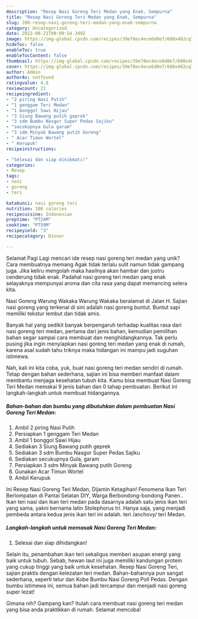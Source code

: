 ```yaml
---
description: "Resep Nasi Goreng Teri Medan yang Enak, Sempurna"
title: "Resep Nasi Goreng Teri Medan yang Enak, Sempurna"
slug: 280-resep-nasi-goreng-teri-medan-yang-enak-sempurna
category: Uncategorized
date: 2022-09-21T09:09:54.349Z
image: https://img-global.cpcdn.com/recipes/39e78ec4ece6d0e7/680x482cq70/nasi-goreng-teri-medan-foto-resep-utama.jpg
hideToc: false
enableToc: true
enableTocContent: false
thumbnail: https://img-global.cpcdn.com/recipes/39e78ec4ece6d0e7/680x482cq70/nasi-goreng-teri-medan-foto-resep-utama.jpg
cover: https://img-global.cpcdn.com/recipes/39e78ec4ece6d0e7/680x482cq70/nasi-goreng-teri-medan-foto-resep-utama.jpg
author: Admin
authorAv: notfound
ratingvalue: 4.8
reviewcount: 21
recipeingredient:
- "2 piring Nasi Putih"
- "1 genggam Teri Medan"
- "1 bonggol Sawi Hijau"
- "3 Siung Bawang putih geprek"
- "3 sdm Bumbu Nasgor Super Pedas Sajiku"
- "secukupnya Gula garam"
- "3 sdm Minyak Bawang putih Goreng"
- " Acar Timun Wortel"
- " Kerupuk"
recipeinstructions:

- "Selesai dan siap dinikmati!"
categories:
- Resep
tags:
- nasi
- goreng
- teri

katakunci: nasi goreng teri 
nutrition: 108 calories
recipecuisine: Indonesian
preptime: "PT24M"
cooktime: "PT59M"
recipeyield: "3"
recipecategory: Dinner

---
```



Selamat Pagi Lagi mencari ide resep nasi goreng teri medan yang unik? Cara membuatnya memang Agak tidak terlalu sulit namun tidak gampang juga. Jika keliru mengolah maka hasilnya akan hambar dan justru cenderung tidak enak. Padahal nasi goreng teri medan yang enak selayaknya mempunyai aroma dan cita rasa yang dapat memancing selera kita.


Nasi Goreng Warung Wakaka Warung Wakaka beralamat di Jalan H. Sajian nasi goreng yang terkenal di sini adalah nasi goreng buntut. Buntut sapi memiliki tekstur lembut dan tidak amis.

Banyak hal yang sedikit banyak berpengaruh terhadap kualitas rasa dari nasi goreng teri medan, pertama dari jenis bahan, kemudian pemilihan bahan segar sampai cara membuat dan menghidangkannya. Tak perlu pusing jika ingin menyiapkan nasi goreng teri medan yang enak di rumah, karena asal sudah tahu triknya maka hidangan ini mampu jadi suguhan istimewa.


Nah, kali ini kita coba, yuk, buat nasi goreng teri medan sendiri di rumah. Tetap dengan bahan sederhana, sajian ini bisa memberi manfaat dalam membantu menjaga kesehatan tubuh kita. Kamu bisa membuat Nasi Goreng Teri Medan memakai 9 jenis bahan dan 0 tahap pembuatan. Berikut ini langkah-langkah untuk membuat hidangannya.

<!--inarticleads1-->

##### Bahan-bahan dan bumbu yang dibutuhkan dalam pembuatan Nasi Goreng Teri Medan:

1. Ambil 2 piring Nasi Putih
1. Persiapkan 1 genggam Teri Medan
1. Ambil 1 bonggol Sawi Hijau
1. Sediakan 3 Siung Bawang putih geprek
1. Sediakan 3 sdm Bumbu Nasgor Super Pedas Sajiku
1. Sediakan secukupnya Gula, garam
1. Persiapkan 3 sdm Minyak Bawang putih Goreng
1. Gunakan  Acar Timun Wortel
1. Ambil  Kerupuk


Ini Resep Nasi Goreng Teri Medan, Dijamin Ketagihan! Fenomena Ikan Teri Berlompatan di Pantai Selatan DIY, Warga Berbondong-bondong Panen.. Ikan teri nasi dan ikan teri medan pada dasarnya adalah satu jenis ikan teri yang sama, yakni bernama latin Stolephorus tri. Hanya saja, yang menjadi pembeda antara kedua jenis ikan teri ini adalah. teri /anchovy/ teri Medan. 

<!--inarticleads2-->

##### Langkah-langkah untuk memasak Nasi Goreng Teri Medan:


1. Selesai dan siap dihidangkan!

Selain itu, penambahan ikan teri sekaligus memberi asupan energi yang baik untuk tubuh. Sebab, hewan laut ini juga memiliki kandungan protein yang cukup tinggi yang baik untuk kesehatan. Resep Nasi Goreng Teri, sajian praktis dengan kelezatan teri medan. Bahan-bahannya pun sangat sederhana, seperti telur dan Kobe Bumbu Nasi Goreng Poll Pedas. Dengan bumbu istimewa ini, semua bahan jadi tercampur dan menjadi nasi goreng super lezat! 

Gimana nih? Gampang kan? Itulah cara membuat nasi goreng teri medan yang bisa anda praktikkan di rumah. Selamat mencoba!
